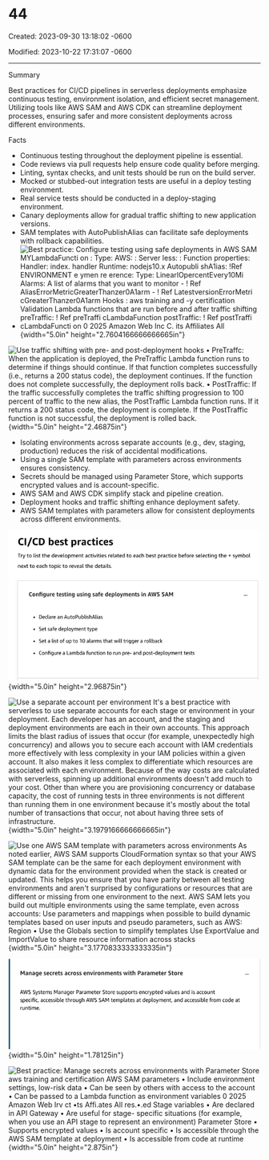 # 44

Created: 2023-09-30 13:18:02 -0600

Modified: 2023-10-22 17:31:07 -0600

---

Summary

Best practices for CI/CD pipelines in serverless deployments emphasize continuous testing, environment isolation, and efficient secret management. Utilizing tools like AWS SAM and AWS CDK can streamline deployment processes, ensuring safer and more consistent deployments across different environments.

Facts

- Continuous testing throughout the deployment pipeline is essential.
- Code reviews via pull requests help ensure code quality before merging.
- Linting, syntax checks, and unit tests should be run on the build server.
- Mocked or stubbed-out integration tests are useful in a deploy testing environment.
- Real service tests should be conducted in a deploy-staging environment.
- Canary deployments allow for gradual traffic shifting to new application versions.
- SAM templates with AutoPublishAlias can facilitate safe deployments with rollback capabilities.
- ![Best practice: Configure testing using safe deployments in AWS SAM MYLambdaFuncti on : Type: AWS: : Server less: : Function properties: Handler: index. handler Runtime: nodejs10.x Autopubli shA1ias: !Ref ENVIRONMENT e ymen re erence: Type: LinearlOpercentEvery10Mi Alarms: A list of alarms that you want to monitor - ! Ref AliasErrorMetricGreaterThanzer0A1arm - ! Ref LatestversionErrorMetri cGreaterThanzer0A1arm Hooks : aws training and -y certification Validation Lambda functions that are run before and after traffic shifting preTraffic: ! Ref preTraffi cLambdaFunction postTraffic: ! Ref postTraffi cLambdaFuncti on 0 2025 Amazon Web Inc C. its Affiliates All ](../../../media/AWS-Developing-Serverless-Solutions-on-AWS-Model--12-44-image1.png){width="5.0in" height="2.7604166666666665in"}



![Use traffic shifting with pre- and post-deployment hooks • PreTraffc: When the application is deployed, the PreTraffic Lambda function runs to determine if things should continue. If that function completes successfully (i.e., returns a 200 status code), the deployment continues. If the function does not complete successfully, the deployment rolls back. • PostTraffic: If the traffic successfully completes the traffic shifting progression to 100 percent of traffic to the new alias, the PostTraffic Lambda function runs. If it returns a 200 status code, the deployment is complete. If the PostTraffic function is not successful, the deployment is rolled back. ](../../../media/AWS-Developing-Serverless-Solutions-on-AWS-Model--12-44-image2.png){width="5.0in" height="2.46875in"}



- Isolating environments across separate accounts (e.g., dev, staging, production) reduces the risk of accidental modifications.
- Using a single SAM template with parameters across environments ensures consistency.
- Secrets should be managed using Parameter Store, which supports encrypted values and is account-specific.
- AWS SAM and AWS CDK simplify stack and pipeline creation.
- Deployment hooks and traffic shifting enhance deployment safety.
- AWS SAM templates with parameters allow for consistent deployments across different environments.





![CI/CD best practices Try to list the development activities related to each best practice before selecting the + symbol next to each topic to reveal the details. Configure testing using safe deployments in AWS SAM Declare an AutoPublishAlias • Set safe deployment type • Seta list of up to 10 alarms that will trigger a rollback Configure a Lambda function to run pre- and post-deployment tests ](../../../media/AWS-Developing-Serverless-Solutions-on-AWS-Model--12-44-image3.png){width="5.0in" height="2.96875in"}













![Use a separate account per environment It's a best practice with serverless to use separate accounts for each stage or environment in your deployment. Each developer has an account, and the staging and deployment environments are each in their own accounts. This approach limits the blast radius of issues that occur (for example, unexpectedly high concurrency) and allows you to secure each account with IAM credentials more effectively with less complexity in your IAM policies within a given account. It also makes it less complex to differentiate which resources are associated with each environment. Because of the way costs are calculated with serverless, spinning up additional environments doesn't add much to your cost. Other than where you are provisioning concurrency or database capacity, the cost of running tests in three environments is not different than running them in one environment because it's mostly about the total number of transactions that occur, not about having three sets of infrastructure. ](../../../media/AWS-Developing-Serverless-Solutions-on-AWS-Model--12-44-image4.png){width="5.0in" height="3.1979166666666665in"}







![Use one AWS SAM template with parameters across environments As noted earlier, AWS SAM supports CloudFormation syntax so that your AWS SAM template can be the same for each deployment environment with dynamic data for the environment provided when the stack is created or updated. This helps you ensure that you have parity between all testing environments and aren't surprised by configurations or resources that are different or missing from one environment to the next. AWS SAM lets you build out multiple environments using the same template, even across accounts: Use parameters and mappings when possible to build dynamic templates based on user inputs and pseudo parameters, such as AWS: Region • Use the Globals section to simplify templates Use ExportValue and ImportValue to share resource information across stacks ](../../../media/AWS-Developing-Serverless-Solutions-on-AWS-Model--12-44-image5.png){width="5.0in" height="3.1770833333333335in"}





![Manage secrets across environments with Parameter Store AWS Systems Manager Parameter Store supports encrypted values and is account specific, accessible through AWS SAM templates at deployment, and accessible from code at runtime. ](../../../media/AWS-Developing-Serverless-Solutions-on-AWS-Model--12-44-image6.png){width="5.0in" height="1.78125in"}









![Best practice: Manage secrets across environments with Parameter Store aws training and certification AWS SAM parameters • Include environment settings, low-risk data • Can be seen by others with access to the account • Can be passed to a Lambda function as environment variables 0 2025 Amazon Web Irv ct •ts Affi.ates All res.•.ed Stage variables • Are declared in API Gateway • Are useful for stage- specific situations (for example, when you use an API stage to represent an environment) Parameter Store • Supports encrypted values • Is account specific • Is accessible through the AWS SAM template at deployment • Is accessible from code at runtime ](../../../media/AWS-Developing-Serverless-Solutions-on-AWS-Model--12-44-image7.png){width="5.0in" height="2.875in"}









